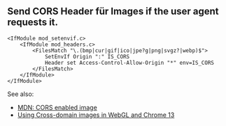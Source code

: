 Send CORS Header für Images if the user agent requests it.
----------------------------------------------------------------------------------------------------

	<IfModule mod_setenvif.c>
		<IfModule mod_headers.c>
			<FilesMatch "\.(bmp|cur|gif|ico|jpe?g|png|svgz?|webp)$">
				SetEnvIf Origin ":" IS_CORS
				Header set Access-Control-Allow-Origin "*" env=IS_CORS
			</FilesMatch>
		</IfModule>
	</IfModule>

See also:

- [MDN: CORS enabled image](https://developer.mozilla.org/en-US/docs/Web/HTML/CORS_enabled_image)
- [Using Cross-domain images in WebGL and Chrome 13](https://blog.chromium.org/2011/07/using-cross-domain-images-in-webgl-and.html)
